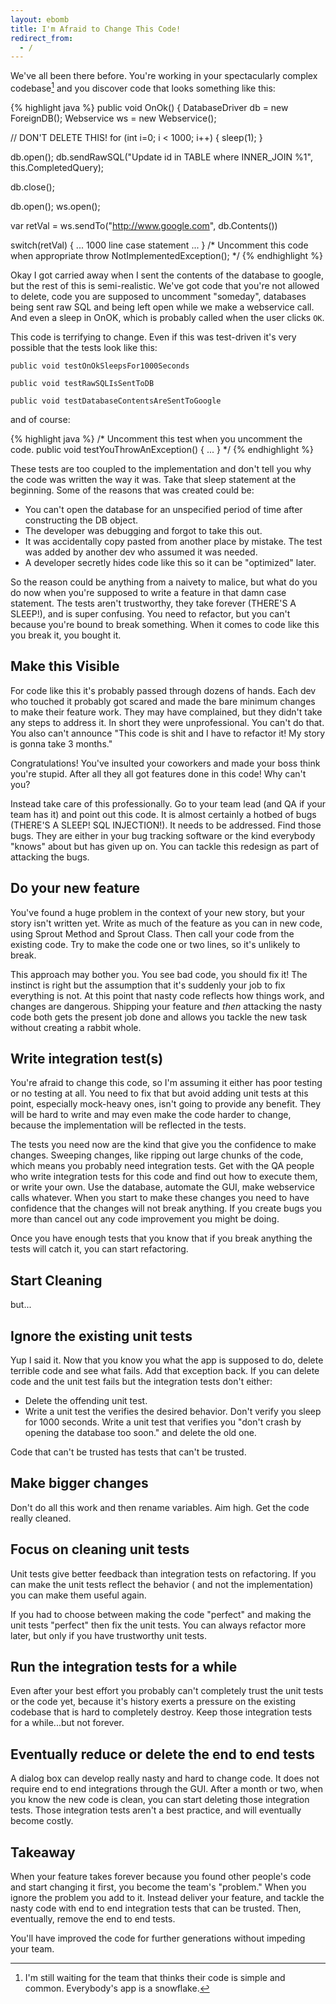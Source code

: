 ```yaml
---
layout: ebomb
title: I'm Afraid to Change This Code!
redirect_from:
  - /
---
```


We've all been there before. You're working in your spectacularly complex codebase[^1] and you discover code that looks something like this:


{% highlight java %}
public void OnOk() {
  DatabaseDriver db = new ForeignDB();
  Webservice ws = new Webservice();

  // DON'T DELETE THIS!
  for (int i=0; i < 1000; i++) {
    sleep(1);
  }

  db.open();
  db.sendRawSQL("Update id in TABLE where INNER_JOIN %1", this.CompletedQuery);

  db.close();

  db.open();
  ws.open();

  var retVal = ws.sendTo("http://www.google.com", db.Contents())


  switch(retVal) {
  ... 1000 line case statement ...
  }
  /* Uncomment this code when appropriate
  throw NotImplementedException(); */
{% endhighlight %}

Okay I got carried away when I sent the contents of the database to google, but the rest of this is semi-realistic. We've got code that you're not allowed to delete, code you are supposed to uncomment "someday", databases being sent raw SQL and being left open while we make a webservice call. And even a sleep in OnOK, which is probably called when the user clicks `OK`.

This code is terrifying to change. Even if this was test-driven it's very possible that the tests look like this:

`public void testOnOkSleepsFor1000Seconds`

`public void testRawSQLIsSentToDB`

`public void testDatabaseContentsAreSentToGoogle`

and of course:

{% highlight java %}
/*
Uncomment this test when you uncomment the code.
public void testYouThrowAnException() {
 ...
 }
*/
{% endhighlight %}

These tests are too coupled to the implementation and don't tell you why the code was written the way it was. Take that sleep statement at the beginning. Some of the reasons that was created could be:

* You can't open the database for an unspecified period of time after constructing the DB object.
* The developer was debugging and forgot to take this out.
* It was accidentally copy pasted from another place by mistake. The test was added by another dev who assumed it was needed.
* A developer secretly hides code like this so it can be "optimized" later.

So the reason could be anything from a naivety to malice, but what do you do now when you're supposed to write a feature in that damn case statement. The tests aren't trustworthy, they take forever (THERE'S A SLEEP!), and is super confusing. You need to refactor, but you can't because you're bound to break something. When it comes to code like this you break it, you bought it.

## Make this Visible

For code like this it's probably passed through dozens of hands. Each dev who touched it probably got scared and made the bare minimum changes to make their feature work. They may have complained, but they didn't take any steps to address it. In short they were unprofessional. You can't do that. You also can't announce "This code is shit and I have to refactor it! My story is gonna take 3 months."

Congratulations! You've insulted your coworkers and made your boss think you're stupid. After all they all got features done in this code! Why can't you?

Instead take care of this professionally. Go to your team lead (and QA if your team has it) and point out this code. It is almost certainly a hotbed of bugs (THERE'S A SLEEP! SQL INJECTION!). It needs to be addressed. Find those bugs. They are either in your bug tracking software or the kind everybody "knows" about but has given up on. You can tackle this redesign as part of attacking the bugs.

## Do your new feature

You've found a huge problem in the context of your new story, but your story isn't written yet. Write as much of the feature as you can in new code, using Sprout Method and Sprout Class. Then call your code from the existing code. Try to make the code one or two lines, so it's unlikely to break.

This approach may bother you. You see bad code, you should fix it! The instinct is right but the assumption that it's suddenly your job to fix everything is not. At this point that nasty code reflects how things work, and changes are dangerous. Shipping your feature and _then_ attacking the nasty code both gets the present job done and allows you tackle the new task without creating a rabbit whole.

## Write integration test(s)

You're afraid to change this code, so I'm assuming it either has poor testing or no testing at all. You need to fix that but avoid adding unit tests at this point, especially mock-heavy ones, isn't going to provide any benefit. They will be hard to write and may even make the code harder to change, because the implementation will be reflected in the tests.

The tests you need now are the kind that give you the confidence to make changes. Sweeping changes, like ripping out large chunks of the code, which means you probably need integration tests. Get with the QA people who write integration tests for this code and find out how to execute them, or write your own. Use the database, automate the GUI, make webservice calls whatever. When you start to make these changes you need to have confidence that the changes will not break anything. If you create bugs you more than cancel out any code improvement you might be doing.

Once you have enough tests that you know that if you break anything the tests will catch it, you can start refactoring.

## Start Cleaning

but...

## Ignore the existing unit tests

Yup I said it. Now that you know you what the app is supposed to do, delete terrible code and see what fails. Add that exception back. If you can delete code and the unit test fails but the integration tests don't either:

* Delete the offending unit test.
* Write a unit test the verifies the desired behavior. Don't verify you sleep for 1000 seconds. Write a unit test that verifies you "don't crash by opening the database too soon." and delete the old one.

Code that can't be trusted has tests that can't be trusted.

## Make bigger changes

Don't do all this work and then rename variables. Aim high. Get the code really cleaned.

## Focus on cleaning unit tests

Unit tests give better feedback than integration tests on refactoring. If you can make the unit tests reflect the behavior ( and not the implementation) you can make them useful again.

If you had to choose between making the code "perfect" and making the unit tests "perfect" then fix the unit tests. You can always refactor more later, but only if you have trustworthy unit tests.

## Run the integration tests for a while

Even after your best effort you probably can't completely trust the unit tests or the code yet, because it's history exerts a pressure on the existing codebase that is hard to completely destroy. Keep those integration tests for a while...but not forever.

## Eventually reduce or delete the end to end tests

A dialog box can develop really nasty and hard to change code. It does not require end to end integrations through the GUI. After a month or two, when you know the new code is clean, you can start deleting those integration tests. Those integration tests aren't a best practice, and will eventually become costly.

## Takeaway
When your feature takes forever because you found other people's code and start changing it first, you become the team's "problem." When you ignore the problem you add to it. Instead deliver your feature, and tackle the nasty code with end to end integration tests that can be trusted. Then, eventually, remove the end to end tests.

You'll have improved the code for further generations without impeding your team.

[^1]: I'm still waiting for the team that thinks their code is simple and common. Everybody's app is a snowflake.
